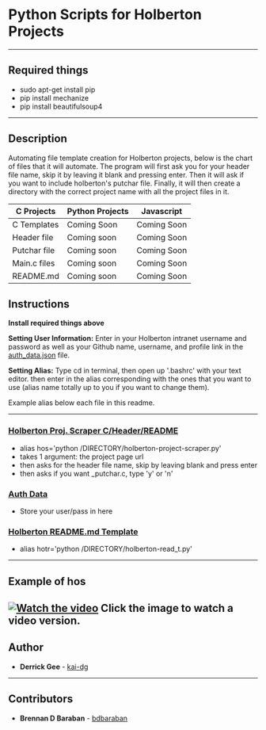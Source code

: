 # Python Scripts for Holberton Projects

---

## Required things

* sudo apt-get install pip
* pip install mechanize
* pip install beautifulsoup4

---

## Description

Automating file template creation for Holberton projects, below is the chart of files that it will automate. The program will first ask you for your header file name, skip it by leaving it blank and pressing enter. Then it will ask if you want to include holberton's putchar file. Finally, it will then create a directory with the correct project name with all the project files in it.

| C Projects  | Python Projects | Javascript |
| ------------- | ------------- | ------------- |
| C Templates | Coming Soon | Coming Soon |
| Header file | Coming soon |  Coming Soon |
| Putchar file | Coming soon |  Coming Soon |
| Main.c files | Coming soon |  Coming Soon |
| README.md | Coming soon |  Coming Soon |

## Instructions

**Install required things above**

**Setting User Information:** Enter in your Holberton intranet username and password as well as your Github name, username, and profile link in the [auth_data.json](./auth_data.json) file.

**Setting Alias:** Type cd in terminal, then open up '.bashrc' with your text editor. then enter in the alias corresponding with the ones that you want to use (alias name totally up to you if you want to change them).

Example alias below each file in this readme.

---

### [Holberton Proj. Scraper C/Header/README](./holberton-project-scraper.py)
* alias hos='python /DIRECTORY/holberton-project-scraper.py'
* takes 1 argument: the project page url
* then asks for the header file name, skip by leaving blank and press enter
* then asks if you want _putchar.c, type 'y' or 'n'

### [Auth Data](./auth_data.json)
* Store your user/pass in here

### [Holberton README.md Template](./holberton-read_t.py)
* alias hotr='python /DIRECTORY/holberton-read_t.py'

---
## Example of hos

[![Watch the video](https://i.imgur.com/3gVa0Qq.png)](https://puu.sh/C5Ogn/2e531610a2.mp4)
Click the image to watch a video version.
---

## Author
* **Derrick Gee** - [kai-dg](https://github.com/kai-dg)

---

## Contributors
* **Brennan D Baraban** - [bdbaraban](https://github.com/bdbaraban)
